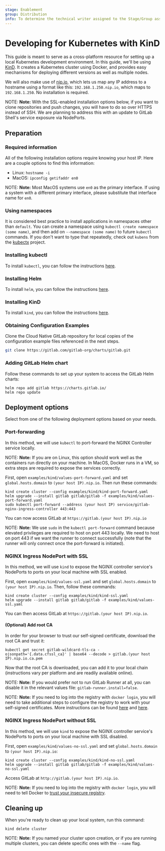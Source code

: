 ```yaml
---
stage: Enablement
group: Distribution
info: To determine the technical writer assigned to the Stage/Group associated with this page, see https://about.gitlab.com/handbook/engineering/ux/technical-writing/#designated-technical-writers
---
```


# Developing for Kubernetes with KinD

This guide is meant to serve as a cross-platform resource for setting up a local Kubernetes development environment.
In this guide, we'll be using [KinD](https://kind.sigs.k8s.io). It creates a Kubernetes cluster using Docker, and provides easy mechanisms for deploying different versions as well as multiple nodes.

We will also make use of [nip.io](https://nip.io), which lets us map any IP address to a hostname using a format like this: `192.168.1.250.nip.io`, which maps to `192.168.1.250`. No installation is required.

NOTE: **Note:**
With the SSL-enabled installation options below, if you want to clone repositories and push changes, you will have to do so over HTTPS instead of SSH. We are planning to address this with an update to GitLab Shell's service exposure via NodePorts.

## Preparation

### Required information

All of the following installation options require knowing your host IP. Here are a couple options to find this information:

- Linux: `hostname -i`
- MacOS: `ipconfig getifaddr en0`

NOTE: **Note:**
Most MacOS systems use `en0` as the primary interface. If using a system with a different primary interface, please substitute that interface name for `en0`.

### Using namespaces

It is considered best practice to install applications in namespaces other than `default`. You can create a namespace using `kubectl create namespace (some name)`, and then add on `--namespace (some name)` to future `kubectl` commands. If you don't want to type that repeatedly, check out `kubens` from the [kubectx](https://github.com/ahmetb/kubectx) project.

### Installing kubectl

To install `kubectl`, you can follow the instructions [here](../../installation/tools.md#kubectl).

### Installing Helm

To install `helm`, you can follow the instructions [here](https://github.com/helm/helm#install).

### Installing KinD

To install `kind`, you can follow the instructions [here](https://github.com/kubernetes-sigs/kind#installation-and-usage).

### Obtaining Configuration Examples

Clone the Cloud Native GitLab repository for local copies of the
configuration example files referenced in the next steps.

```sh
git clone https://gitlab.com/gitlab-org/charts/gitlab.git
```

### Adding GitLab Helm chart

Follow these commands to set up your system to access the GitLab Helm charts:

```shell
helm repo add gitlab https://charts.gitlab.io/
helm repo update
```

## Deployment options

Select from one of the following deployment options based on your needs.

### Port-forwarding

In this method, we will use `kubectl` to port-forward the NGINX Controller service locally.

NOTE: **Note:**
If you are on Linux, this option should work well as the containers run directly on your machine. In MacOS, Docker runs in a VM, so extra steps are required to expose the services correctly.

First, open `examples/kind/values-port-forward.yaml` and set `global.hosts.domain` to `(your host IP).nip.io`. Then run these commands:

```shell
kind create cluster --config examples/kind/kind-port-forward.yaml
helm upgrade --install gitlab gitlab/gitlab -f examples/kind/values-port-forward.yaml
sudo kubectl port-forward --address (your host IP) service/gitlab-nginx-ingress-controller 443:443
```

You can now access GitLab at `https://gitlab.(your host IP).nip.io`

NOTE: **Note:**
We use `sudo` in the `kubectl port-forward` command because elevated privileges are required to host on port 443 locally. We need to host on port 443 if we want the runner to connect successfully (note that the runner will only connect once the port-forward is initiated).

### NGINX Ingress NodePort with SSL

In this method, we will use `kind` to expose the NGINX controller service's NodePorts to ports on your local machine with SSL enabled.

First, open `examples/kind/values-ssl.yaml` and set `global.hosts.domain` to `(your host IP).nip.io`. Then, follow these commands:

```shell
kind create cluster --config examples/kind/kind-ssl.yaml
helm upgrade --install gitlab gitlab/gitlab -f examples/kind/values-ssl.yaml
```

You can then access GitLab at `https://gitlab.(your host IP).nip.io`.

#### (Optional) Add root CA

In order for your browser to trust our self-signed certificate, download the root CA and trust it:

```shell
kubectl get secret gitlab-wildcard-tls-ca -ojsonpath='{.data.cfssl_ca}' | base64 --decode > gitlab.(your host IP).nip.io.ca.pem
```

Now that the root CA is downloaded, you can add it to your local chain (instructions vary per platform and are readily available online).

NOTE: **Note:**
If you would prefer not to run GitLab Runner at all, you can disable it in the relevant values file: `gitlab-runner.install=false`.

NOTE: **Note:**
If you need to log into the registry with `docker login`, you will need to take additional steps to configure the registry to work with your self-signed certificates. More instructions can be found [here](https://docs.docker.com/registry/deploying/#run-an-externally-accessible-registry) and [here](https://blog.container-solutions.com/adding-self-signed-registry-certs-docker-mac).

### NGINX Ingress NodePort without SSL

In this method, we will use `kind` to expose the NGINX controller service's NodePorts to ports on your local machine with SSL disabled.

First, open `examples/kind/values-no-ssl.yaml` and set `global.hosts.domain` to `(your host IP).nip.io`:

```shell
kind create cluster --config examples/kind/kind-no-ssl.yaml
helm upgrade --install gitlab gitlab/gitlab -f examples/kind/values-no-ssl.yaml
```

Access GitLab at `http://gitlab.(your host IP).nip.io`.

NOTE: **Note:**
If you need to log into the registry with `docker login`, you will need to tell Docker to [trust your insecure registry](https://docs.docker.com/registry/insecure/#deploy-a-plain-http-registry).

## Cleaning up

When you're ready to clean up your local system, run this command:

```shell
kind delete cluster
```

NOTE: **Note:**
If you named your cluster upon creation, or if you are running multiple clusters, you can delete specific ones with the `--name` flag.
